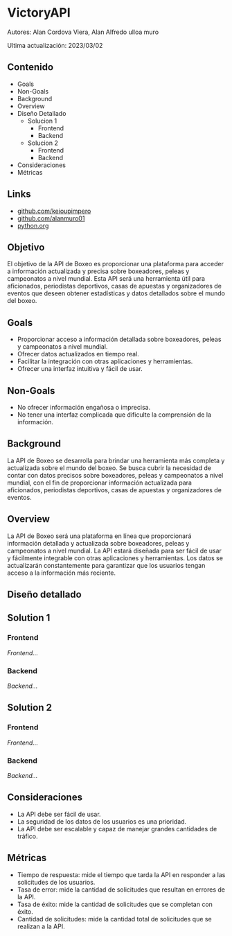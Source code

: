# VictoryAPI


Autores: Alan Cordova Viera, Alan Alfredo ulloa muro

Ultima actualización: 2023/03/02

## Contenido
- Goals
- Non-Goals
- Background
- Overview
- Diseño Detallado
  - Solucion 1
    - Frontend
    - Backend
  - Solucion 2
    - Frontend
    - Backend
- Consideraciones
- Métricas

## Links
- [github.com/keioupimpero](#)
- [github.com/alanmuro01](#)
- [python.org](#)

## Objetivo
El objetivo de la API de Boxeo es proporcionar una plataforma para acceder a información actualizada y precisa sobre boxeadores, peleas y campeonatos a nivel mundial. Esta API será una herramienta útil para aficionados, periodistas deportivos, casas de apuestas y organizadores de eventos que deseen obtener estadísticas y datos detallados sobre el mundo del boxeo.

## Goals
 - Proporcionar acceso a información detallada sobre boxeadores, peleas y campeonatos a nivel mundial.
 - Ofrecer datos actualizados en tiempo real.
 - Facilitar la integración con otras aplicaciones y herramientas.
 - Ofrecer una interfaz intuitiva y fácil de usar.
## Non-Goals
 - No ofrecer información engañosa o imprecisa.
 - No tener una interfaz complicada que dificulte la comprensión de la información.

## Background
 La API de Boxeo se desarrolla para brindar una herramienta más completa y actualizada sobre el mundo del boxeo. Se busca cubrir la necesidad de contar con datos precisos sobre boxeadores, peleas y campeonatos a nivel mundial, con el fin de proporcionar información actualizada para aficionados, periodistas deportivos, casas de apuestas y organizadores de eventos.

## Overview
La API de Boxeo será una plataforma en línea que proporcionará información detallada y actualizada sobre boxeadores, peleas y campeonatos a nivel mundial. La API estará diseñada para ser fácil de usar y fácilmente integrable con otras aplicaciones y herramientas. Los datos se actualizarán constantemente para garantizar que los usuarios tengan acceso a la información más reciente.

## Diseño detallado


## Solution 1
### Frontend
_Frontend…_
### Backend
_Backend…_

## Solution 2
### Frontend
_Frontend…_
### Backend
_Backend…_

## Consideraciones
 - La API debe ser fácil de usar.
 - La seguridad de los datos de los usuarios es una prioridad.
 - La API debe ser escalable y capaz de manejar grandes cantidades de tráfico.


## Métricas
 -  Tiempo de respuesta: mide el tiempo que tarda la API en responder a las solicitudes de los usuarios.
 - Tasa de error: mide la cantidad de solicitudes que resultan en errores de la API.
 - Tasa de éxito: mide la cantidad de solicitudes que se completan con éxito.
 - Cantidad de solicitudes: mide la cantidad total de solicitudes que se realizan a la API.
